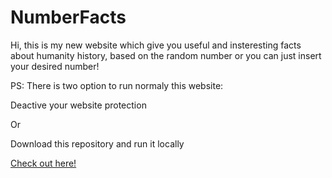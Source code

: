 # NumberFacts
Hi, this is my new website which give you useful and insteresting facts about humanity history, based on the random number or you can just insert your desired number!


PS: There is two option to run normaly this website:


Deactive your website protection


Or


Download this repository and run it locally


<a href="https://number-facts-steel.vercel.app/" target="_blank">Check out here!</a>
